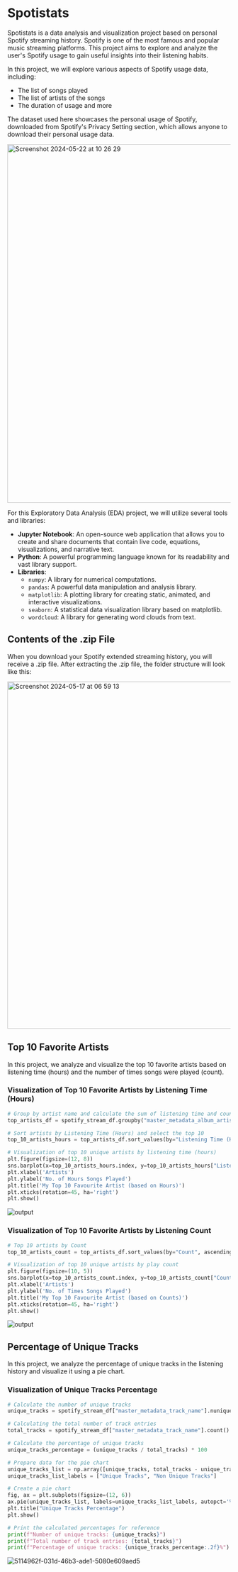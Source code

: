 # Spotistats

Spotistats is a data analysis and visualization project based on personal Spotify streaming history. Spotify is one of the most famous and popular music streaming platforms. This project aims to explore and analyze the user's Spotify usage to gain useful insights into their listening habits.

In this project, we will explore various aspects of Spotify usage data, including:
- The list of songs played
- The list of artists of the songs
- The duration of usage and more

The dataset used here showcases the personal usage of Spotify, downloaded from Spotify's Privacy Setting section, which allows anyone to download their personal usage data.

<img width="809" alt="Screenshot 2024-05-22 at 10 26 29" src="https://github.com/aroramrinaal/Spotistats/assets/90490253/75eef9ea-a147-49f7-b0f4-b74ca50ef0d2">

For this Exploratory Data Analysis (EDA) project, we will utilize several tools and libraries:
- **Jupyter Notebook**: An open-source web application that allows you to create and share documents that contain live code, equations, visualizations, and narrative text.
- **Python**: A powerful programming language known for its readability and vast library support.
- **Libraries**:
  - `numpy`: A library for numerical computations.
  - `pandas`: A powerful data manipulation and analysis library.
  - `matplotlib`: A plotting library for creating static, animated, and interactive visualizations.
  - `seaborn`: A statistical data visualization library based on matplotlib.
  - `wordcloud`: A library for generating word clouds from text.

## Contents of the .zip File

When you download your Spotify extended streaming history, you will receive a .zip file. After extracting the .zip file, the folder structure will look like this:

<img width="783" alt="Screenshot 2024-05-17 at 06 59 13" src="https://github.com/aroramrinaal/Spotistats/assets/90490253/a85d5e44-e9ff-4893-a535-c52058233632">

## Top 10 Favorite Artists

In this project, we analyze and visualize the top 10 favorite artists based on listening time (hours) and the number of times songs were played (count).

### Visualization of Top 10 Favorite Artists by Listening Time (Hours)

```python
# Group by artist name and calculate the sum of listening time and counts
top_artists_df = spotify_stream_df.groupby("master_metadata_album_artist_name")[["Listening Time (Hours)", "Count"]].sum()

# Sort artists by Listening Time (Hours) and select the top 10
top_10_artists_hours = top_artists_df.sort_values(by="Listening Time (Hours)", ascending=False).head(10)

# Visualization of top 10 unique artists by listening time (hours)
plt.figure(figsize=(12, 8))
sns.barplot(x=top_10_artists_hours.index, y=top_10_artists_hours["Listening Time (Hours)"], palette='viridis')
plt.xlabel('Artists')
plt.ylabel('No. of Hours Songs Played')
plt.title('My Top 10 Favourite Artist (based on Hours)')
plt.xticks(rotation=45, ha='right')
plt.show()
```
![output](https://github.com/aroramrinaal/Spotistats/assets/90490253/751484f1-8ebb-45ed-8012-ec0822b972c5)

### Visualization of Top 10 Favorite Artists by Listening Count

```python
# Top 10 artists by Count
top_10_artists_count = top_artists_df.sort_values(by="Count", ascending=False).head(10)

# Visualization of top 10 unique artists by play count
plt.figure(figsize=(10, 5))
sns.barplot(x=top_10_artists_count.index, y=top_10_artists_count["Count"], palette='magma')
plt.xlabel('Artists')
plt.ylabel('No. of Times Songs Played')
plt.title('My Top 10 Favourite Artist (based on Counts)')
plt.xticks(rotation=45, ha='right')
plt.show()
```
![output](https://github.com/aroramrinaal/Spotistats/assets/90490253/8bfbbe18-4703-4935-bdf6-423fb0885464)

## Percentage of Unique Tracks

In this project, we analyze the percentage of unique tracks in the listening history and visualize it using a pie chart.

### Visualization of Unique Tracks Percentage

```python
# Calculate the number of unique tracks
unique_tracks = spotify_stream_df["master_metadata_track_name"].nunique()

# Calculating the total number of track entries
total_tracks = spotify_stream_df["master_metadata_track_name"].count()

# Calculate the percentage of unique tracks
unique_tracks_percentage = (unique_tracks / total_tracks) * 100

# Prepare data for the pie chart
unique_tracks_list = np.array([unique_tracks, total_tracks - unique_tracks])
unique_tracks_list_labels = ["Unique Tracks", "Non Unique Tracks"]

# Create a pie chart
fig, ax = plt.subplots(figsize=(12, 6))
ax.pie(unique_tracks_list, labels=unique_tracks_list_labels, autopct='%1.1f%%', explode=[0.05, 0.05], startangle=180, shadow=True)
plt.title("Unique Tracks Percentage")
plt.show()

# Print the calculated percentages for reference
print(f"Number of unique tracks: {unique_tracks}")
print(f"Total number of track entries: {total_tracks}")
print(f"Percentage of unique tracks: {unique_tracks_percentage:.2f}%")
```
![5114962f-031d-46b3-ade1-5080e609aed5](https://github.com/aroramrinaal/Spotistats/assets/90490253/2deeeea6-59e9-4b49-ad16-2e695d8449e0)
